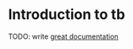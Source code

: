 # Introduction to tb

TODO: write [great documentation](http://jacobian.org/writing/great-documentation/what-to-write/)
